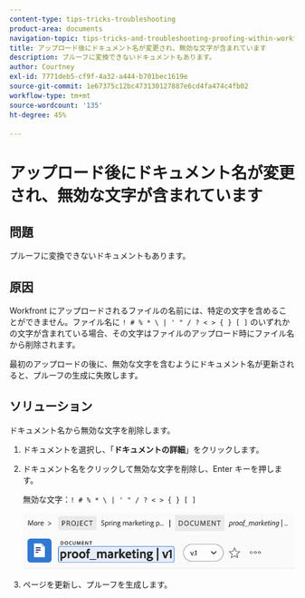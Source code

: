 ```yaml
---
content-type: tips-tricks-troubleshooting
product-area: documents
navigation-topic: tips-tricks-and-troubleshooting-proofing-within-workfront
title: アップロード後にドキュメント名が変更され、無効な文字が含まれています
description: プルーフに変換できないドキュメントもあります。
author: Courtney
exl-id: 7771deb5-cf9f-4a32-a444-b701bec1619e
source-git-commit: 1e67375c12bc473130127887e6cd4fa474c4fb02
workflow-type: tm+mt
source-wordcount: '135'
ht-degree: 45%

---
```


# アップロード後にドキュメント名が変更され、無効な文字が含まれています

## 問題

プルーフに変換できないドキュメントもあります。

## 原因

Workfront にアップロードされるファイルの名前には、特定の文字を含めることができません。ファイル名に `! # % * \ | ' " / ? < > { } [ ]` のいずれかの文字が含まれている場合、その文字はファイルのアップロード時にファイル名から削除されます。

最初のアップロードの後に、無効な文字を含むようにドキュメント名が更新されると、プルーフの生成に失敗します。

## ソリューション

ドキュメント名から無効な文字を削除します。

1. ドキュメントを選択し、「**ドキュメントの詳細**」をクリックします。
1. ドキュメント名をクリックして無効な文字を削除し、Enter キーを押します。

   無効な文字：`! # % * \ | ' " / ? < > { } [ ]`

   ![ ドキュメント名 ](assets/doc-name.png)

1. ページを更新し、プルーフを生成します。
